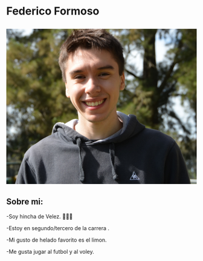 # Federico Formoso 

![Foto](foto.JPG)
--------------------------------
## Sobre mi: 

-Soy hincha de Velez. :blue_heart::white_heart::blue_heart:

-Estoy en segundo/tercero de la carrera .

-Mi gusto de helado favorito es el limon.

-Me gusta jugar al futbol y al voley.

